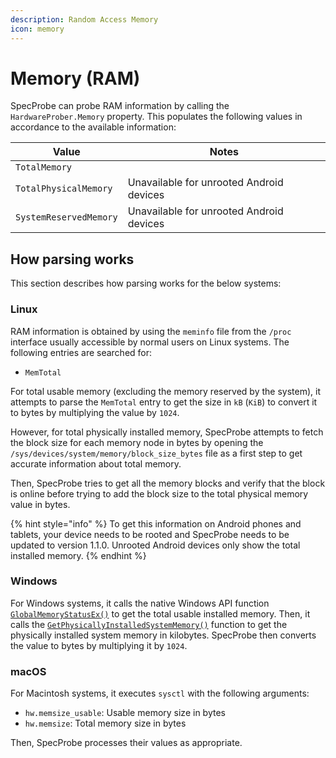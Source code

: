 ```yaml
---
description: Random Access Memory
icon: memory
---
```


# Memory (RAM)

SpecProbe can probe RAM information by calling the `HardwareProber.Memory` property. This populates the following values in accordance to the available information:

| Value                  | Notes                                    |
| ---------------------- | ---------------------------------------- |
| `TotalMemory`          |                                          |
| `TotalPhysicalMemory`  | Unavailable for unrooted Android devices |
| `SystemReservedMemory` | Unavailable for unrooted Android devices |

## How parsing works

This section describes how parsing works for the below systems:

### Linux

RAM information is obtained by using the `meminfo` file from the `/proc` interface usually accessible by normal users on Linux systems. The following entries are searched for:

* `MemTotal`

For total usable memory (excluding the memory reserved by the system), it attempts to parse the `MemTotal` entry to get the size in `kB` (`KiB`) to convert it to bytes by multiplying the value by `1024`.

However, for total physically installed memory, SpecProbe attempts to fetch the block size for each memory node in bytes by opening the `/sys/devices/system/memory/block_size_bytes` file as a first step to get accurate information about total memory.

Then, SpecProbe tries to get all the memory blocks and verify that the block is online before trying to add the block size to the total physical memory value in bytes.

{% hint style="info" %}
To get this information on Android phones and tablets, your device needs to be rooted and SpecProbe needs to be updated to version 1.1.0. Unrooted Android devices only show the total installed memory.
{% endhint %}

### Windows

For Windows systems, it calls the native Windows API function [`GlobalMemoryStatusEx()`](https://learn.microsoft.com/en-us/windows/win32/api/sysinfoapi/nf-sysinfoapi-globalmemorystatusex) to get the total usable installed memory. Then, it calls the [`GetPhysicallyInstalledSystemMemory()`](https://learn.microsoft.com/en-us/windows/win32/api/sysinfoapi/nf-sysinfoapi-getphysicallyinstalledsystemmemory) function to get the physically installed system memory in kilobytes. SpecProbe then converts the value to bytes by multiplying it by `1024`.

### macOS

For Macintosh systems, it executes `sysctl` with the following arguments:

* `hw.memsize_usable`: Usable memory size in bytes
* `hw.memsize`: Total memory size in bytes

Then, SpecProbe processes their values as appropriate.
